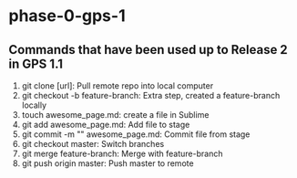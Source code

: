 # phase-0-gps-1
## Commands that have been used up to Release 2 in GPS 1.1

1. git clone [url]: Pull remote repo into local computer
1. git checkout -b feature-branch: Extra step, created a feature-branch locally
2. touch awesome_page.md: create a file in Sublime
3. git add awesome_page.md: Add file to stage
4. git commit -m "" awesome_page.md: Commit file from stage
5. git checkout master: Switch branches
6. git merge feature-branch: Merge with feature-branch
7. git push origin master: Push master to remote

